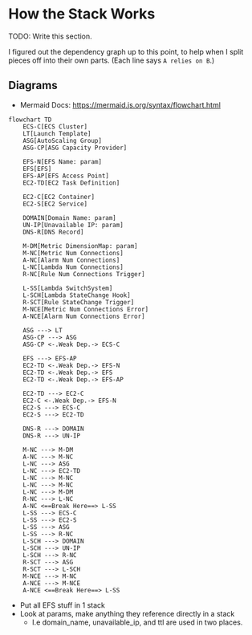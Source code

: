 # How the Stack Works

TODO: Write this section.

I figured out the dependency graph up to this point, to help when I split pieces off into their own parts. (Each line says `A relies on B`.)

## Diagrams

- Mermaid Docs: <https://mermaid.js.org/syntax/flowchart.html>

```mermaid
flowchart TD
    ECS-C[ECS Cluster]
    LT[Launch Template]
    ASG[AutoScaling Group]
    ASG-CP[ASG Capacity Provider]

    EFS-N[EFS Name: param]
    EFS[EFS]
    EFS-AP[EFS Access Point]
    EC2-TD[EC2 Task Definition]

    EC2-C[EC2 Container]
    EC2-S[EC2 Service]

    DOMAIN[Domain Name: param]
    UN-IP[Unavailable IP: param]
    DNS-R[DNS Record]

    M-DM[Metric DimensionMap: param]
    M-NC[Metric Num Connections]
    A-NC[Alarm Num Connections]
    L-NC[Lambda Num Connections]
    R-NC[Rule Num Connections Trigger]

    L-SS[Lambda SwitchSystem]
    L-SCH[Lambda StateChange Hook]
    R-SCT[Rule StateChange Trigger]
    M-NCE[Metric Num Connections Error]
    A-NCE[Alarm Num Connections Error]

    ASG ---> LT
    ASG-CP ---> ASG
    ASG-CP <-.Weak Dep.-> ECS-C

    EFS ---> EFS-AP
    EC2-TD <-.Weak Dep.-> EFS-N
    EC2-TD <-.Weak Dep.-> EFS
    EC2-TD <-.Weak Dep.-> EFS-AP

    EC2-TD ---> EC2-C
    EC2-C <-.Weak Dep.-> EFS-N
    EC2-S ---> ECS-C
    EC2-S ---> EC2-TD

    DNS-R ---> DOMAIN
    DNS-R ---> UN-IP

    M-NC ---> M-DM
    A-NC ---> M-NC
    L-NC ---> ASG
    L-NC ---> EC2-TD
    L-NC ---> M-NC
    L-NC ---> M-NC
    L-NC ---> M-DM
    R-NC ---> L-NC
    A-NC <==Break Here==> L-SS
    L-SS ---> ECS-C
    L-SS ---> EC2-S
    L-SS ---> ASG
    L-SS ---> R-NC
    L-SCH ---> DOMAIN
    L-SCH ---> UN-IP
    L-SCH ---> R-NC
    R-SCT ---> ASG
    R-SCT ---> L-SCH
    M-NCE ---> M-NC
    A-NCE ---> M-NCE
    A-NCE <==Break Here==> L-SS

```

- Put all EFS stuff in 1 stack
- Look at params, make anything they reference directly in a stack
  - I.e domain_name, unavailable_ip, and ttl are used in two places.
